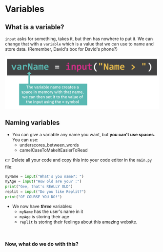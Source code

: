 # Variables

## What is a variable?
`input` asks for something, takes it, but then has nowhere to put it. We can change that with a `variable` which is a value that we can use to name and store data. (Remember, David's box for David's phone?)

![](resources/02-variables.png)

## Naming variables
- You can give a variable any name you want, but **you can't use spaces**. You can use:
  - underscores_between_words
  - camelCaseToMakeItEasierToRead

👉 Delete all your code and copy this into your code editor in the `main.py` file:

```python
myName = input("What's you name?: ")
myAge = input("How old are you? :")
print("Gee, that's REALLY OLD")
replit = input("Do you like Replit?")
print("OF COURSE YOU DO!")
```

- We now have ***three*** variables:
  - `myName` has the user's name in it
  - `myAge` is storing their age
  - `replit` is storing their feelings about this amazing website.

&nbsp;

### Now, what do we do with this?


